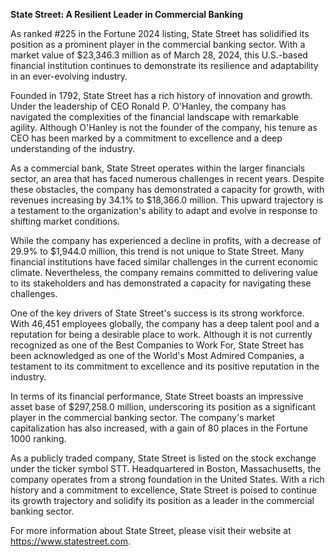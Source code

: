 **State Street: A Resilient Leader in Commercial Banking**

As ranked #225 in the Fortune 2024 listing, State Street has solidified its position as a prominent player in the commercial banking sector. With a market value of $23,346.3 million as of March 28, 2024, this U.S.-based financial institution continues to demonstrate its resilience and adaptability in an ever-evolving industry.

Founded in 1792, State Street has a rich history of innovation and growth. Under the leadership of CEO Ronald P. O'Hanley, the company has navigated the complexities of the financial landscape with remarkable agility. Although O'Hanley is not the founder of the company, his tenure as CEO has been marked by a commitment to excellence and a deep understanding of the industry.

As a commercial bank, State Street operates within the larger financials sector, an area that has faced numerous challenges in recent years. Despite these obstacles, the company has demonstrated a capacity for growth, with revenues increasing by 34.1% to $18,366.0 million. This upward trajectory is a testament to the organization's ability to adapt and evolve in response to shifting market conditions.

While the company has experienced a decline in profits, with a decrease of 29.9% to $1,944.0 million, this trend is not unique to State Street. Many financial institutions have faced similar challenges in the current economic climate. Nevertheless, the company remains committed to delivering value to its stakeholders and has demonstrated a capacity for navigating these challenges.

One of the key drivers of State Street's success is its strong workforce. With 46,451 employees globally, the company has a deep talent pool and a reputation for being a desirable place to work. Although it is not currently recognized as one of the Best Companies to Work For, State Street has been acknowledged as one of the World's Most Admired Companies, a testament to its commitment to excellence and its positive reputation in the industry.

In terms of its financial performance, State Street boasts an impressive asset base of $297,258.0 million, underscoring its position as a significant player in the commercial banking sector. The company's market capitalization has also increased, with a gain of 80 places in the Fortune 1000 ranking.

As a publicly traded company, State Street is listed on the stock exchange under the ticker symbol STT. Headquartered in Boston, Massachusetts, the company operates from a strong foundation in the United States. With a rich history and a commitment to excellence, State Street is poised to continue its growth trajectory and solidify its position as a leader in the commercial banking sector.

For more information about State Street, please visit their website at https://www.statestreet.com.